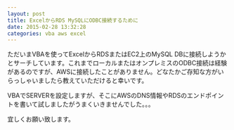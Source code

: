 ```yaml
---
layout: post
title: ExcelからRDS MySQLにODBC接続するために
date: 2015-02-28 13:32:28
categories: vba aws excel
---
```

<!-- {% raw %} -->
<p>ただいまVBAを使ってExcelからRDSまたはEC2上のMySQL DBに接続しようかとサーチしています。これまでローカルまたはオンプレミスのODBC接続は経験があるのですが、AWSに接続したことがありません。どなたかご存知な方がいらっしゃいましたら教えていただけると幸いです。</p>

<p>VBAでSERVERを設定しますが、そこにAWSのDNS情報やRDSのエンドポイントを書いて試しましたがうまくいきませんでした。。。</p>

<p>宜しくお願い致します。</p>
<!-- {% endraw %} -->
